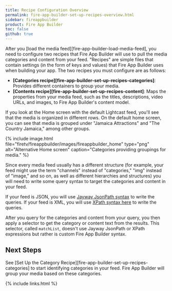 ```yaml
---
title: Recipe Configuration Overview
permalink: fire-app-builder-set-up-recipes-overview.html
sidebar: fireappbuilder
product: Fire App Builder
toc: false
github: true
---
```


After you [load the media feed][fire-app-builder-load-media-feed], you need to configure two recipes that Fire App Builder will use to pull the media categories and content from your feed. "Recipes" are simple files that contain settings (in the form of keys and values) that Fire App Builder uses when building your app. The two recipes you must configure are as follows:

*  **[Categories recipe][fire-app-builder-set-up-recipes-categories]**: Provides different containers to group your media. 
*  **[Contents recipe][fire-app-builder-set-up-recipes-content]**:  Maps the properties from your media feed, such as the titles, descriptions, video URLs, and images, to Fire App Builder's content model.

If you look at the Home screen with the default Lightcast feed, you'll see that the media is organized in different rows. On the default home screen, you can see that media is grouped under "Jamaica Attractions" and "The Country Jamaica," among other groups.

{% include image.html file="firetv/fireappbuilder/images/fireappbuilder_home" type="png" alt="Alternative Home screen" caption="Categories providing groupings for media." %}

Since every media feed usually has a different structure (for example, your feed might use the term "channels" instead of "categories," "img" instead of "image," and so on, as well as different hierarchies and structures) you will need to write some query syntax to target the categories and content in your feed. 

If your feed is JSON, you will use [Jayway JsonPath syntax](https://github.com/jayway/JsonPath) to write the queries. If your feed is XML, you will use [XPath syntax here](https://www.w3schools.com/xml/xpath_syntax.asp) to write the queries.

After you query for the categories and content from your query, you then apply a selector to get the category or content text from the results. This selector, called `matchList`, doesn't use Jayway JsonPath or XPath expressions but rather is custom Fire App Builder syntax. 

## Next Steps

See [Set Up the Category Recipe][fire-app-builder-set-up-recipes-categories] to start identifying categories in your feed. Fire App Builder will group your media based on these categories.

{% include links.html %}
